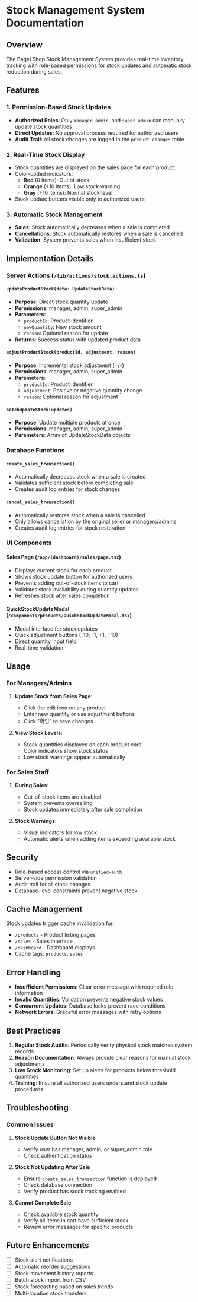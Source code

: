 # Stock Management System Documentation

## Overview
The Bagel Shop Stock Management System provides real-time inventory tracking with role-based permissions for stock updates and automatic stock reduction during sales.

## Features

### 1. **Permission-Based Stock Updates**
- **Authorized Roles**: Only `manager`, `admin`, and `super_admin` can manually update stock quantities
- **Direct Updates**: No approval process required for authorized users
- **Audit Trail**: All stock changes are logged in the `product_changes` table

### 2. **Real-Time Stock Display**
- Stock quantities are displayed on the sales page for each product
- Color-coded indicators:
  - **Red** (0 items): Out of stock
  - **Orange** (<10 items): Low stock warning
  - **Gray** (≥10 items): Normal stock level
- Stock update buttons visible only to authorized users

### 3. **Automatic Stock Management**
- **Sales**: Stock automatically decreases when a sale is completed
- **Cancellations**: Stock automatically restores when a sale is cancelled
- **Validation**: System prevents sales when insufficient stock

## Implementation Details

### Server Actions (`/lib/actions/stock.actions.ts`)

#### `updateProductStock(data: UpdateStockData)`
- **Purpose**: Direct stock quantity update
- **Permissions**: manager, admin, super_admin
- **Parameters**:
  - `productId`: Product identifier
  - `newQuantity`: New stock amount
  - `reason`: Optional reason for update
- **Returns**: Success status with updated product data

#### `adjustProductStock(productId, adjustment, reason)`
- **Purpose**: Incremental stock adjustment (+/-)
- **Permissions**: manager, admin, super_admin
- **Parameters**:
  - `productId`: Product identifier
  - `adjustment`: Positive or negative quantity change
  - `reason`: Optional reason for adjustment

#### `batchUpdateStock(updates)`
- **Purpose**: Update multiple products at once
- **Permissions**: manager, admin, super_admin
- **Parameters**: Array of UpdateStockData objects

### Database Functions

#### `create_sales_transaction()`
- Automatically decreases stock when a sale is created
- Validates sufficient stock before completing sale
- Creates audit log entries for stock changes

#### `cancel_sales_transaction()`
- Automatically restores stock when a sale is cancelled
- Only allows cancellation by the original seller or managers/admins
- Creates audit log entries for stock restoration

### UI Components

#### Sales Page (`/app/(dashboard)/sales/page.tsx`)
- Displays current stock for each product
- Shows stock update button for authorized users
- Prevents adding out-of-stock items to cart
- Validates stock availability during quantity updates
- Refreshes stock after sales completion

#### QuickStockUpdateModal (`/components/products/QuickStockUpdateModal.tsx`)
- Modal interface for stock updates
- Quick adjustment buttons (-10, -1, +1, +10)
- Direct quantity input field
- Real-time validation

## Usage

### For Managers/Admins

1. **Update Stock from Sales Page**:
   - Click the edit icon on any product
   - Enter new quantity or use adjustment buttons
   - Click "확인" to save changes

2. **View Stock Levels**:
   - Stock quantities displayed on each product card
   - Color indicators show stock status
   - Low stock warnings appear automatically

### For Sales Staff

1. **During Sales**:
   - Out-of-stock items are disabled
   - System prevents overselling
   - Stock updates immediately after sale completion

2. **Stock Warnings**:
   - Visual indicators for low stock
   - Automatic alerts when adding items exceeding available stock

## Security

- Role-based access control via `unified-auth`
- Server-side permission validation
- Audit trail for all stock changes
- Database-level constraints prevent negative stock

## Cache Management

Stock updates trigger cache invalidation for:
- `/products` - Product listing pages
- `/sales` - Sales interface
- `/dashboard` - Dashboard displays
- Cache tags: `products`, `sales`

## Error Handling

- **Insufficient Permissions**: Clear error message with required role information
- **Invalid Quantities**: Validation prevents negative stock values
- **Concurrent Updates**: Database locks prevent race conditions
- **Network Errors**: Graceful error messages with retry options

## Best Practices

1. **Regular Stock Audits**: Periodically verify physical stock matches system records
2. **Reason Documentation**: Always provide clear reasons for manual stock adjustments
3. **Low Stock Monitoring**: Set up alerts for products below threshold quantities
4. **Training**: Ensure all authorized users understand stock update procedures

## Troubleshooting

### Common Issues

1. **Stock Update Button Not Visible**
   - Verify user has manager, admin, or super_admin role
   - Check authentication status

2. **Stock Not Updating After Sale**
   - Ensure `create_sales_transaction` function is deployed
   - Check database connection
   - Verify product has stock tracking enabled

3. **Cannot Complete Sale**
   - Check available stock quantity
   - Verify all items in cart have sufficient stock
   - Review error messages for specific products

## Future Enhancements

- [ ] Stock alert notifications
- [ ] Automatic reorder suggestions
- [ ] Stock movement history reports
- [ ] Batch stock import from CSV
- [ ] Stock forecasting based on sales trends
- [ ] Multi-location stock transfers